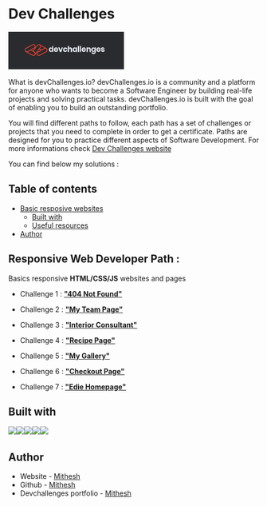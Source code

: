 # Dev Challenges

![](logo-dev-challenges.png)

What is devChallenges.io?
devChallenges.io is a community and a platform for anyone who wants to become a Software Engineer by building real-life projects and solving practical tasks. devChallenges.io is built with the goal of enabling you to build an outstanding portfolio.

You will find different paths to follow, each path has a set of challenges or projects that you need to complete in order to get a certificate. Paths are designed for you to practice different aspects of Software Development. For more informations check [Dev Challenges website](https://devchallenges.io/)

You can find below my solutions :

## Table of contents

- [Basic resposive websites](#responsive-web-developer-path)
  - [Built with](#built-with)
  - [Useful resources](#useful-resources)
- [Author](#author)

## Responsive Web Developer Path :

Basics responsive **HTML/CSS/JS** websites and pages

- Challenge 1 : [**"404 Not Found"**](https://github.com/zathio/dev-challenges/tree/master/responsive-path/404-not-found)

- Challenge 2 : [**"My Team Page"**](https://github.com/zathio/dev-challenges/tree/master/responsive-path/my-team-page)

- Challenge 3 : [**"Interior Consultant"**](https://github.com/zathio/dev-challenges/tree/master/responsive-path/interior-consultant)

- Challenge 4 : [**"Recipe Page"**](https://github.com/zathio/dev-challenges/tree/master/responsive-path/recipe-page)

- Challenge 5 : [**"My Gallery"**](https://github.com/zathio/dev-challenges/tree/master/responsive-path/my-gallery)

- Challenge 6 : [**"Checkout Page"**](https://github.com/zathio/dev-challenges/tree/master/responsive-path/checkout-page)
 
- Challenge 7 : [**"Edie Homepage"**](https://github.com/zathio/dev-challenges/tree/master/responsive-path/recipe-page)

## Built with

<img src="https://cdn2.iconfinder.com/data/icons/coding-files-extensions/512/coding-file-extension-html-256.png" width="50"><img src="https://cdn2.iconfinder.com/data/icons/coding-files-extensions/512/coding-file-extension-css-256.png" width="50"><img src="https://cdn2.iconfinder.com/data/icons/coding-files-extensions/512/coding-file-extension-javascript-256.png" width="50"><img src="https://cdn2.iconfinder.com/data/icons/coding-files-extensions/512/coding-file-extension-scss-256.png" width="50"><img src="https://cdn4.iconfinder.com/data/icons/coding-files-extensions/512/coding-file-extension-tailwind-256.png" width="50">
## Author

- Website - [Mithesh](https://mithesh14.netlify.app/)
- Github -  [Mithesh](https://github.com/Mithesh14)
- Devchallenges portfolio - [Mithesh](https://devchallenges.io/portfolio/Mithesh14)

